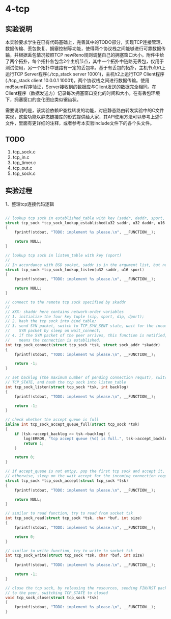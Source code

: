 # 4-tcp

## 实验说明

本实验要求学生在已有代码基础上，完善其中的TODO部分，实现TCP连接管理、数据传输、丢包恢复、拥塞控制等功能，使得两个协议栈之间能够进行可靠数据传输，并根据丢包情况按照TCP newReno规则调整自己的拥塞窗口大小。附件中给了两个拓扑，每个拓扑各包含2个主机节点，其中一个拓扑中链路无丢包，仅用于测试使用，另一个拓扑中链路有一定的丢包率。基于有丢包的拓扑，主机节点h1上运行TCP Server程序(./tcp_stack server 10001)，主机h2上运行TCP Client程序(./tcp_stack client 10.0.0.1 10001)，两个协议栈之间进行数据传输。使用md5sum程序验证，Server接收到的数据应与Client发送的数据完全相同。在Client程序（数据发送方）记录每次拥塞窗口变化的时间和大小，在有丢包环境下，拥塞窗口的变化图应类似锯齿状。

需要说明的是，该实验依赖IP查找转发的功能，对应静态路由转发实验中的C文件实现，这些功能以静态链接库的形式提供给大家，其API使用方法可以参考上述C文件，里面有更详细的注释，或者参考本实验include文件下的各个头文件。


## TODO
1. tcp_sock.c
2. tcp_in.c
3. tcp_timer.c
4. tcp_out.c
5. tcp_sock.c 


## 实验过程

1、整理tcp连接代码逻辑

```c

// lookup tcp sock in established_table with key (saddr, daddr, sport, dport)
struct tcp_sock *tcp_sock_lookup_established(u32 saddr, u32 daddr, u16 sport, u16 dport)
{
	fprintf(stdout, "TODO: implement %s please.\n", __FUNCTION__);

	return NULL;
}

// lookup tcp sock in listen_table with key (sport)
//
// In accordance with BSD socket, saddr is in the argument list, but never used.
struct tcp_sock *tcp_sock_lookup_listen(u32 saddr, u16 sport)
{
	fprintf(stdout, "TODO: implement %s please.\n", __FUNCTION__);

	return NULL;
}

// connect to the remote tcp sock specified by skaddr
//
// XXX: skaddr here contains network-order variables
// 1. initialize the four key tuple (sip, sport, dip, dport);
// 2. hash the tcp sock into bind_table;
// 3. send SYN packet, switch to TCP_SYN_SENT state, wait for the incoming
//    SYN packet by sleep on wait_connect;
// 4. if the SYN packet of the peer arrives, this function is notified, which
//    means the connection is established.
int tcp_sock_connect(struct tcp_sock *tsk, struct sock_addr *skaddr)
{
	fprintf(stdout, "TODO: implement %s please.\n", __FUNCTION__);

	return -1;
}

// set backlog (the maximum number of pending connection requst), switch the
// TCP_STATE, and hash the tcp sock into listen_table
int tcp_sock_listen(struct tcp_sock *tsk, int backlog)
{
	fprintf(stdout, "TODO: implement %s please.\n", __FUNCTION__);

	return -1;
}

// check whether the accept queue is full
inline int tcp_sock_accept_queue_full(struct tcp_sock *tsk)
{
	if (tsk->accept_backlog >= tsk->backlog) {
		log(ERROR, "tcp accept queue (%d) is full.", tsk->accept_backlog);
		return 1;
	}

	return 0;
}

// if accept_queue is not emtpy, pop the first tcp sock and accept it,
// otherwise, sleep on the wait_accept for the incoming connection requests
struct tcp_sock *tcp_sock_accept(struct tcp_sock *tsk)
{
	fprintf(stdout, "TODO: implement %s please.\n", __FUNCTION__);

	return NULL;
}

// similar to read function, try to read from socket tsk
int tcp_sock_read(struct tcp_sock *tsk, char *buf, int size)
{
	fprintf(stdout, "TODO: implement %s please.\n", __FUNCTION__);

	return 0;
}

// similar to write function, try to write to socket tsk
int tcp_sock_write(struct tcp_sock *tsk, char *buf, int size)
{
	fprintf(stdout, "TODO: implement %s please.\n", __FUNCTION__);

	return -1;
}

// close the tcp sock, by releasing the resources, sending FIN/RST packet
// to the peer, switching TCP_STATE to closed
void tcp_sock_close(struct tcp_sock *tsk)
{
	fprintf(stdout, "TODO: implement %s please.\n", __FUNCTION__);
}

```
